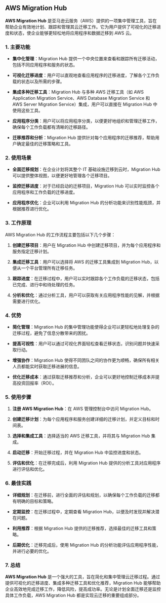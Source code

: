 ## AWS Migration Hub

**AWS Migration Hub** 是亚马逊云服务（AWS）提供的一项集中管理工具，旨在帮助企业有效地计划、跟踪和管理其云迁移工作。它为用户提供了可视化的迁移进度和状态，使企业能够更轻松地将应用程序和数据迁移到 AWS 云。

### 1. 主要功能

- **集中化管理**：Migration Hub 提供一个中央位置来查看和跟踪所有迁移活动，包括不同应用程序和服务的状态。

- **可视化迁移进度**：用户可以直观地查看应用程序的迁移进度，了解各个工作负载的状态以及所需的步骤。

- **集成多种迁移工具**：Migration Hub 与多种 AWS 迁移工具（如 AWS Application Migration Service、AWS Database Migration Service 和 AWS Server Migration Service）集成，用户可以直接在 Migration Hub 中使用这些工具。

- **应用程序分类**：用户可以将应用程序分类，以便更好地组织和管理迁移工作，确保每个工作负载都有清晰的迁移路径。

- **迁移推荐和分析**：Migration Hub 提供针对每个应用程序的迁移推荐，帮助用户确定最佳的迁移策略和工具。

### 2. 使用场景

- **全面迁移规划**：在企业计划将其整个 IT 基础设施迁移到云时，Migration Hub 可以提供整体视图，以便更好地管理各个迁移项目。

- **监控迁移进度**：对于已经启动的迁移项目，Migration Hub 可以实时监控各个应用程序和工作负载的迁移进度。

- **应用程序优化**：企业可以利用 Migration Hub 的分析功能来识别性能瓶颈，并根据推荐进行优化。

### 3. 工作原理

AWS Migration Hub 的工作流程主要包括以下几个步骤：

1. **创建迁移项目**：用户在 Migration Hub 中创建迁移项目，并为每个应用程序和服务指定迁移计划。

2. **集成迁移工具**：用户可以选择将 AWS 的迁移工具集成到 Migration Hub，以便从一个平台管理所有迁移任务。

3. **跟踪进度**：在迁移过程中，用户可以实时跟踪各个工作负载的迁移状态，包括已完成、进行中和待处理的任务。

4. **分析和优化**：通过分析工具，用户可以获取有关应用程序性能的见解，并根据需要进行优化。

### 4. 优势

- **简化管理**：Migration Hub 的集中管理功能使得企业可以更轻松地处理复杂的迁移过程，避免了信息分散带来的困扰。

- **提高可视性**：用户可以通过可视化界面轻松查看迁移状态，识别问题并快速采取行动。

- **增强协作**：Migration Hub 使得不同团队之间的协作更为顺畅，确保所有相关人员都能实时获取迁移进展的信息。

- **优化迁移成本**：通过获取迁移推荐和分析，企业可以更好地控制迁移成本并提高投资回报率（ROI）。

### 5. 使用步骤

1. **注册 AWS Migration Hub**：在 AWS 管理控制台中访问 Migration Hub。

2. **创建迁移计划**：为每个应用程序和服务创建详细的迁移计划，并定义目标和时间表。

3. **选择和集成工具**：选择适当的 AWS 迁移工具，并将其与 Migration Hub 集成。

4. **启动迁移**：开始迁移过程，并在 Migration Hub 中监控进度和状态。

5. **评估和优化**：在迁移完成后，利用 Migration Hub 提供的分析工具对应用程序进行评估和优化。

### 6. 最佳实践

- **详细规划**：在迁移前，进行全面的评估和规划，以确保每个工作负载的迁移都有明确的目标和策略。

- **定期监控**：在迁移过程中，定期查看 Migration Hub，以便及时发现并解决潜在问题。

- **利用推荐**：根据 Migration Hub 提供的迁移推荐，选择最佳的迁移工具和策略。

- **后期优化**：迁移完成后，使用 Migration Hub 的分析功能评估应用程序性能，并进行必要的优化。

### 7. 总结

**AWS Migration Hub** 是一个强大的工具，旨在简化和集中管理云迁移过程。通过提供可视化的迁移进度、集成多种迁移工具和优化推荐，Migration Hub 能够帮助企业高效地完成迁移工作，降低风险，提高成功率。无论是计划全面迁移还是监控具体工作负载，AWS Migration Hub 都是实现云迁移的重要组成部分。